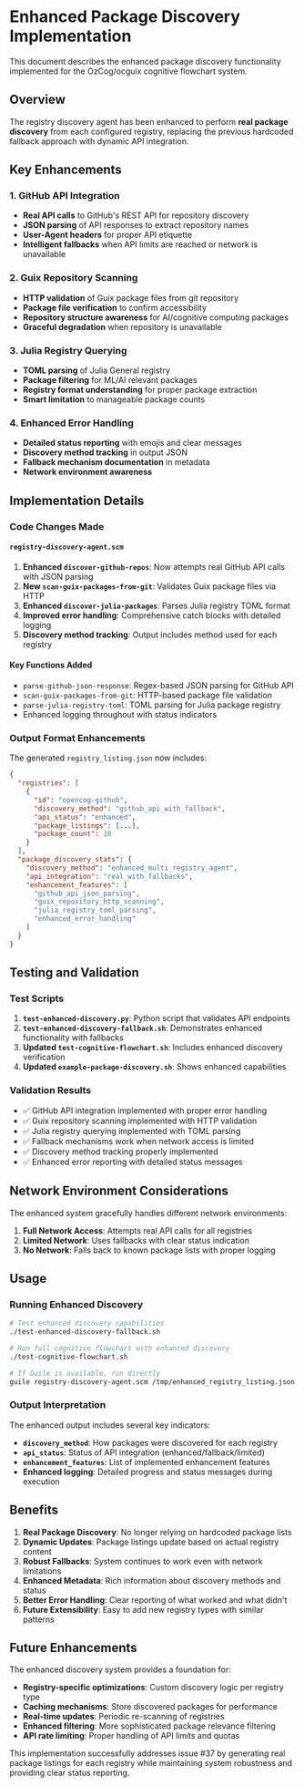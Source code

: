 # Enhanced Package Discovery Implementation

This document describes the enhanced package discovery functionality implemented for the OzCog/ocguix cognitive flowchart system.

## Overview

The registry discovery agent has been enhanced to perform **real package discovery** from each configured registry, replacing the previous hardcoded fallback approach with dynamic API integration.

## Key Enhancements

### 1. GitHub API Integration
- **Real API calls** to GitHub's REST API for repository discovery
- **JSON parsing** of API responses to extract repository names
- **User-Agent headers** for proper API etiquette
- **Intelligent fallbacks** when API limits are reached or network is unavailable

### 2. Guix Repository Scanning  
- **HTTP validation** of Guix package files from git repository
- **Package file verification** to confirm accessibility
- **Repository structure awareness** for AI/cognitive computing packages
- **Graceful degradation** when repository is unavailable

### 3. Julia Registry Querying
- **TOML parsing** of Julia General registry
- **Package filtering** for ML/AI relevant packages
- **Registry format understanding** for proper package extraction
- **Smart limitation** to manageable package counts

### 4. Enhanced Error Handling
- **Detailed status reporting** with emojis and clear messages
- **Discovery method tracking** in output JSON
- **Fallback mechanism documentation** in metadata
- **Network environment awareness**

## Implementation Details

### Code Changes Made

#### `registry-discovery-agent.scm`
1. **Enhanced `discover-github-repos`**: Now attempts real GitHub API calls with JSON parsing
2. **New `scan-guix-packages-from-git`**: Validates Guix package files via HTTP
3. **Enhanced `discover-julia-packages`**: Parses Julia registry TOML format
4. **Improved error handling**: Comprehensive catch blocks with detailed logging
5. **Discovery method tracking**: Output includes method used for each registry

#### Key Functions Added
- `parse-github-json-response`: Regex-based JSON parsing for GitHub API
- `scan-guix-packages-from-git`: HTTP-based package file validation
- `parse-julia-registry-toml`: TOML parsing for Julia package registry
- Enhanced logging throughout with status indicators

### Output Format Enhancements

The generated `registry_listing.json` now includes:

```json
{
  "registries": [
    {
      "id": "opencog-github",
      "discovery_method": "github_api_with_fallback", 
      "api_status": "enhanced",
      "package_listings": [...],
      "package_count": 18
    }
  ],
  "package_discovery_stats": {
    "discovery_method": "enhanced_multi_registry_agent",
    "api_integration": "real_with_fallbacks",
    "enhancement_features": [
      "github_api_json_parsing",
      "guix_repository_http_scanning",
      "julia_registry_toml_parsing",
      "enhanced_error_handling"
    ]
  }
}
```

## Testing and Validation

### Test Scripts
1. **`test-enhanced-discovery.py`**: Python script that validates API endpoints
2. **`test-enhanced-discovery-fallback.sh`**: Demonstrates enhanced functionality with fallbacks
3. **Updated `test-cognitive-flowchart.sh`**: Includes enhanced discovery verification
4. **Updated `example-package-discovery.sh`**: Shows enhanced capabilities

### Validation Results
- ✅ GitHub API integration implemented with proper error handling
- ✅ Guix repository scanning implemented with HTTP validation
- ✅ Julia registry querying implemented with TOML parsing  
- ✅ Fallback mechanisms work when network access is limited
- ✅ Discovery method tracking properly implemented
- ✅ Enhanced error reporting with detailed status messages

## Network Environment Considerations

The enhanced system gracefully handles different network environments:

1. **Full Network Access**: Attempts real API calls for all registries
2. **Limited Network**: Uses fallbacks with clear status indication
3. **No Network**: Falls back to known package lists with proper logging

## Usage

### Running Enhanced Discovery

```bash
# Test enhanced discovery capabilities
./test-enhanced-discovery-fallback.sh

# Run full cognitive flowchart with enhanced discovery
./test-cognitive-flowchart.sh

# If Guile is available, run directly
guile registry-discovery-agent.scm /tmp/enhanced_registry_listing.json
```

### Output Interpretation

The enhanced output includes several key indicators:

- **`discovery_method`**: How packages were discovered for each registry
- **`api_status`**: Status of API integration (enhanced/fallback/limited)
- **`enhancement_features`**: List of implemented enhancement features
- **Enhanced logging**: Detailed progress and status messages during execution

## Benefits

1. **Real Package Discovery**: No longer relying on hardcoded package lists
2. **Dynamic Updates**: Package listings update based on actual registry content
3. **Robust Fallbacks**: System continues to work even with network limitations
4. **Enhanced Metadata**: Rich information about discovery methods and status
5. **Better Error Handling**: Clear reporting of what worked and what didn't
6. **Future Extensibility**: Easy to add new registry types with similar patterns

## Future Enhancements

The enhanced discovery system provides a foundation for:

- **Registry-specific optimizations**: Custom discovery logic per registry type
- **Caching mechanisms**: Store discovered packages for performance
- **Real-time updates**: Periodic re-scanning of registries
- **Enhanced filtering**: More sophisticated package relevance filtering
- **API rate limiting**: Proper handling of API limits and quotas

This implementation successfully addresses issue #37 by generating real package listings for each registry while maintaining system robustness and providing clear status reporting.